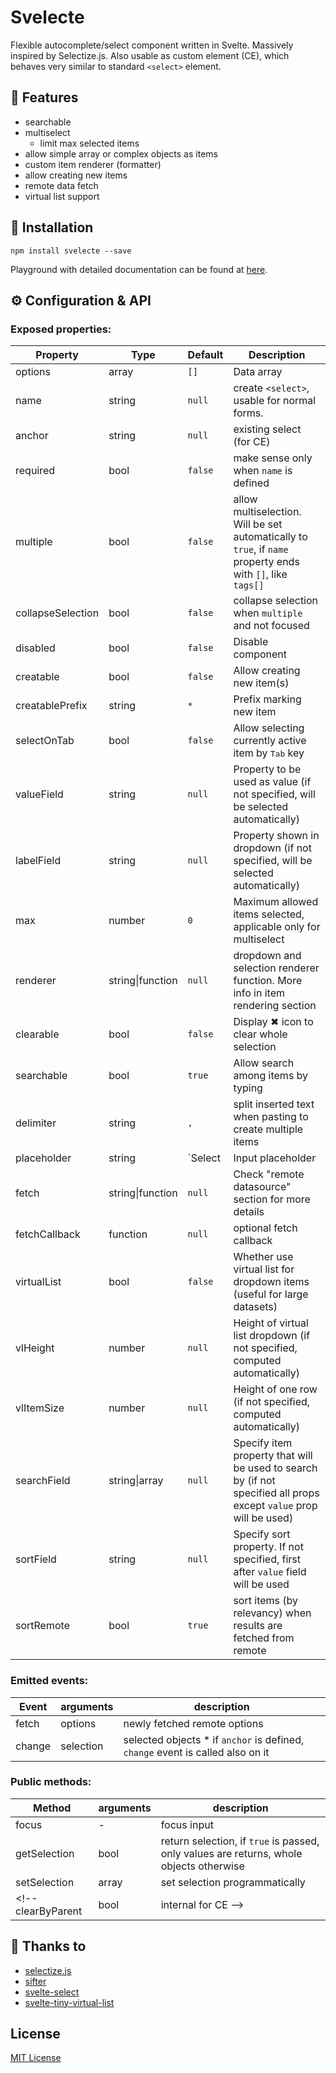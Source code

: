 # Svelecte

Flexible autocomplete/select component written in Svelte. Massively inspired by Selectize.js. Also usable as custom element (CE), which behaves very similar to standard `<select>` element.

## 📃 Features


- searchable
- multiselect
    - limit max selected items
- allow simple array or complex objects as items
- custom item renderer (formatter)
- allow creating new items
- remote data fetch
- virtual list support

## 🔧 Installation

```
npm install svelecte --save
```

Playground with detailed documentation can be found at [here](https://mskocik.github.io/svelecte/).

## ⚙ Configuration & API

### Exposed properties:


Property  | Type   | Default | Description
----------|--------|---------|------------
options   | array  | `[]`    | Data array
name      | string | `null`  | create `<select>`, usable for normal forms.
anchor    | string | `null`  | existing select (for CE)
required  | bool   | `false` | make sense only when `name` is defined
multiple  | bool   | `false` | allow multiselection. Will be set automatically to `true`, if `name` property ends with `[]`, like `tags[]`
collapseSelection | bool | `false` | collapse selection when `multiple` and not focused
disabled  | bool   | `false` | Disable component
creatable | bool   | `false` | Allow creating new item(s)
creatablePrefix | string | `*` | Prefix marking new item
selectOnTab | bool | `false` | Allow selecting currently active item by <kbd>Tab</kbd> key
valueField | string | `null` | Property to be used as value (if not specified, will be selected automatically)
labelField | string | `null` | Property shown in dropdown (if not specified, will be selected automatically)
max        | number | `0` | Maximum allowed items selected, applicable only for multiselect
renderer   | string\|function | `null` | dropdown and selection renderer function. More info in item rendering section
clearable | bool | `false` | Display ✖ icon to clear whole selection
searchable | bool | `true` | Allow search among items by typing
delimiter | string | `,` | split inserted text when pasting to create multiple items
placeholder | string | `Select | Input placeholder
fetch | string\|function | `null` | Check "remote datasource" section for more details
fetchCallback | function | `null` | optional fetch callback
virtualList | bool | `false` | Whether use virtual list for dropdown items (useful for large datasets)
vlHeight | number | `null` | Height of virtual list dropdown (if not specified, computed automatically)
vlItemSize | number | `null` | Height of one row (if not specified, computed automatically)
searchField | string\|array | `null` | Specify item property that will be used to search by (if not specified all props except `value` prop will be used)
sortField | string | `null` | Specify sort property. If not specified, first after `value` field will be used
sortRemote | bool | `true` | sort items (by relevancy) when results are fetched from remote

### Emitted events:

Event | arguments | description
------|-----------|-------------
fetch | options   | newly fetched remote options
change| selection | selected objects * if `anchor` is defined, `change` event is called also on it

### Public methods:

Method        | arguments | description
--------------|-----------|---------
focus         | -         | focus input
getSelection  | bool      | return selection, if `true` is passed, only values are returns, whole objects otherwise 
setSelection  | array     | set selection programmatically
<!-- clearByParent | bool | internal for CE  -->

## 🙏 Thanks to 

- [selectize.js](https://github.com/selectize/selectize.js)
- [sifter](https://github.com/brianreavis/sifter.js)
- [svelte-select](https://github.com/rob-balfre/svelte-select) 
- [svelte-tiny-virtual-list](https://github.com/Skayo/svelte-tiny-virtual-list)

## License

[MIT License](https://github.com/Skayo/svelte-tiny-virtual-list/blob/master/LICENSE)
